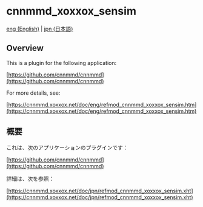 # cnnmmd_xoxxox_sensim

[eng (English)](#Overview) | [jpn (日本語)](#概要)

## Overview

This is a plugin for the following application:

[https://github.com/cnnmmd/cnnmmd](https://github.com/cnnmmd/cnnmmd)

For more details, see:

[https://cnnmmd.xoxxox.net/doc/eng/refmod_cnnmmd_xoxxox_sensim.htm](https://cnnmmd.xoxxox.net/doc/eng/refmod_cnnmmd_xoxxox_sensim.htm)

## 概要

これは、次のアプリケーションのプラグインです：

[https://github.com/cnnmmd/cnnmmd](https://github.com/cnnmmd/cnnmmd)

詳細は、次を参照：

[https://cnnmmd.xoxxox.net/doc/jpn/refmod_cnnmmd_xoxxox_sensim.xht](https://cnnmmd.xoxxox.net/doc/jpn/refmod_cnnmmd_xoxxox_sensim.xht)